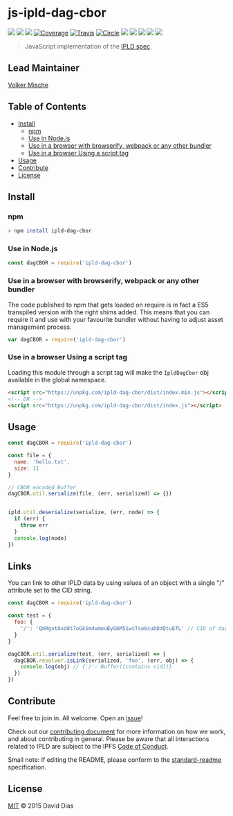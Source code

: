 # js-ipld-dag-cbor

[![](https://img.shields.io/badge/made%20by-Protocol%20Labs-blue.svg?style=flat-square)](http://ipn.io)
[![](https://img.shields.io/badge/project-IPLD-blue.svg?style=flat-square)](http://github.com/ipld/ipld)
[![](https://img.shields.io/badge/freenode-%23ipfs-blue.svg?style=flat-square)](http://webchat.freenode.net/?channels=%23ipfs)
[![Coverage](https://coveralls.io/repos/github/ipld/js-ipld-dag-cbor/badge.svg?branch=master)](https://coveralls.io/github/ipld/js-ipld-dag-cbor?branch=master)
[![Travis](https://travis-ci.org/ipld/js-ipld-dag-cbor.svg?branch=master)](https://travis-ci.org/ipld/js-ipld-dag-cbor)
[![Circle](https://circleci.com/gh/ipld/js-ipld-dag-cbor.svg?style=svg)](https://circleci.com/gh/ipld/js-ipld-dag-cbor)
[![](https://img.shields.io/badge/standard--readme-OK-green.svg?style=flat-square)](https://github.com/RichardLitt/standard-readme)
[![](https://david-dm.org/ipld/js-ipld-dag-cbor.svg?style=flat-square)](https://david-dm.org/ipld/js-ipld-dag-cbor)
[![](https://img.shields.io/badge/code%20style-standard-brightgreen.svg?style=flat-square)](https://github.com/feross/standard)
![](https://img.shields.io/badge/npm-%3E%3D3.0.0-orange.svg?style=flat-square)
![](https://img.shields.io/badge/Node.js-%3E%3D6.0.0-orange.svg?style=flat-square)

> JavaScript implementation of the [IPLD spec](https://github.com/ipfs/specs/tree/master/ipld).

## Lead Maintainer

[Volker Mische](https://github.com/vmx)

## Table of Contents

- [Install](#install)
  - [npm](#npm)
  - [Use in Node.js](#use-in-nodejs)
  - [Use in a browser with browserify, webpack or any other bundler](#use-in-a-browser-with-browserify-webpack-or-any-other-bundler)
  - [Use in a browser Using a script tag](#use-in-a-browser-using-a-script-tag)
- [Usage](#usage)
- [Contribute](#contribute)
- [License](#license)

## Install

### npm

```sh
> npm install ipld-dag-cbor
```

### Use in Node.js

```JavaScript
const dagCBOR = require('ipld-dag-cbor')
```

### Use in a browser with browserify, webpack or any other bundler

The code published to npm that gets loaded on require is in fact a ES5 transpiled version with the right shims added. This means that you can require it and use with your favourite bundler without having to adjust asset management process.

```JavaScript
var dagCBOR = require('ipld-dag-cbor')
```

### Use in a browser Using a script tag

Loading this module through a script tag will make the `IpldDagCbor` obj available in the global namespace.

```html
<script src="https://unpkg.com/ipld-dag-cbor/dist/index.min.js"></script>
<!-- OR -->
<script src="https://unpkg.com/ipld-dag-cbor/dist/index.js"></script>
```

## Usage

```JavaScript
const dagCBOR = require('ipld-dag-cbor')

const file = {
  name: 'hello.txt',
  size: 11
}

// CBOR encoded Buffer
dagCBOR.util.serialize(file, (err, serialized) => {})


ipld.util.deserialize(serialize, (err, node) => {
  if (err) {
    throw err
  }
  console.log(node)
})
```

## Links

You can link to other IPLD data by using values of an object with a single "/" attribute set to the CID string.

```JavaScript
const dagCBOR = require('ipld-dag-cbor')

const test = {
  foo: {
    '/': 'QmRgutAxd8t7oGkSm4wmeuByG6M51wcTso6cubDdQtuEfL' // CID of dag-pb node
  }
}

dagCBOR.util.serialize(test, (err, serialized) => {
  dagCBOR.resolver.isLink(serialized, 'foo', (err, obj) => {
    console.log(obj) // {'/': Buffer([contains cid])}
  })
})
```



## Contribute

Feel free to join in. All welcome. Open an [issue](https://github.com/ipld/js-ipld-dag-cbor/issues)!

Check out our [contributing document](https://github.com/ipld/ipld/blob/master/contributing.md) for more information on how we work, and about contributing in general. Please be aware that all interactions related to IPLD are subject to the IPFS [Code of Conduct](https://github.com/ipfs/community/blob/master/code-of-conduct.md).

Small note: If editing the README, please conform to the [standard-readme](https://github.com/RichardLitt/standard-readme) specification.

## License

[MIT](LICENSE) © 2015 David Dias
